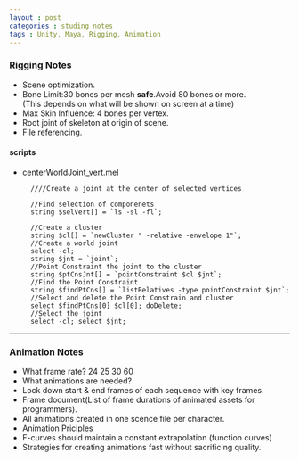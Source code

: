 ```yaml
---
layout : post
categories : studing notes
tags : Unity, Maya, Rigging, Animation
---
```

### Rigging Notes 

*  Scene optimization.
*  Bone Limit:30 bones per mesh **safe**.Avoid 80 bones or more.  
(This depends on what will be shown on screen at a time)
*  Max Skin Influence: 4 bones per vertex.
*  Root joint of skeleton at origin of scene.
*  File referencing.

#### scripts
* centerWorldJoint_vert.mel  

		////Create a joint at the center of selected vertices

		//Find selection of componenets
		string $selVert[] = `ls -sl -fl`;
    
	    //Create a cluster
	    string $cl[] = `newCluster " -relative -envelope 1"`;
	    //Create a world joint
	    select -cl;
	    string $jnt = `joint`;
	    //Point Constraint the joint to the cluster
	    string $ptCnsJnt[] = `pointConstraint $cl $jnt`;
	    //Find the Point Constraint
	    string $findPtCns[] = `listRelatives -type pointConstraint $jnt`;
	    //Select and delete the Point Constrain and cluster
	    select $findPtCns[0] $cl[0]; doDelete;
	    //Select the joint
	    select -cl; select $jnt;

---

### Animation Notes
*  What frame rate?  24 25 30 60
*  What animations are needed?  
*  Lock down start & end frames of each sequence with key frames.  
*  Frame document(List of frame durations of animated assets for programmers).  
*  All animations created in one scence file per character.
*  Animation Priciples
*  F-curves should maintain a constant extrapolation (function curves)
*  Strategies for creating animations fast without sacrificing quality. 

 
